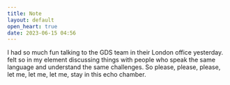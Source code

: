 ```yaml
---
title: Note
layout: default
open_heart: true
date: 2023-06-15 04:56
---
```


I had so much fun talking to the GDS team in their London office yesterday. felt so in my element discussing things with people who speak the same language and understand the same challenges. So please, please, please, let me, let me, let me, stay in this echo chamber.
